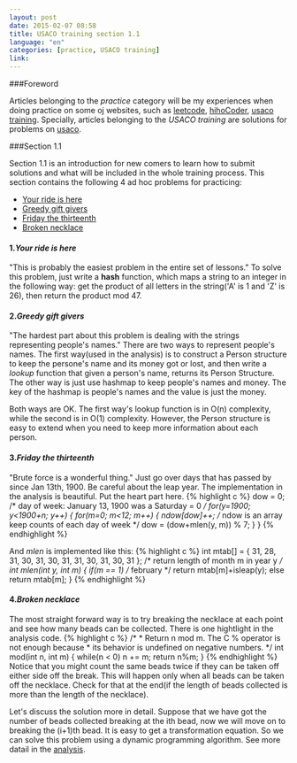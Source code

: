```yaml
---
layout: post
date: 2015-02-07 08:58
title: USACO training section 1.1
language: "en"
categories: [practice, USACO training]
link:
---
```


###Foreword

Articles belonging to the *practice* category will be my experiences when doing practice on some oj websites, such as [leetcode](http://oj.leetcode.com), [hihoCoder](http://hihocoder.com), [usaco training](http://train.usaco.org). Specially, articles belonging to the *USACO training* are solutions for problems on [usaco](http://train.usaco.org).

###Section 1.1

Section 1.1 is an introduction for new comers to learn how to submit solutions and what will be included in the whole training process. This section contains the following 4 ad hoc problems for practicing:

* [Your ride is here](http://train.usaco.org/usacoprob2?a=IgNNK912MbQ&S=ride)
* [Greedy gift givers](http://train.usaco.org/usacoprob2?a=IgNNK912MbQ&S=gift1)
* [Friday the thirteenth](http://train.usaco.org/usacoprob2?a=IgNNK912MbQ&S=friday)
* [Broken necklace](http://train.usaco.org/usacoprob2?a=IgNNK912MbQ&S=beads)

<!-- more -->

#### 1.*Your ride is here*
"This is probably the easiest problem in the entire set of lessons." To solve this problem,   just write a **hash** function, which maps a string to an integer in the following way: get the product of all letters in the string('A' is 1 and 'Z' is 26), then return the product mod 47.

#### 2.*Greedy gift givers*
"The hardest part about this problem is dealing with the strings representing people's names." There are two ways to represent people's names. The first way(used in the analysis) is to construct a Person structure to keep the persone's name and its money got or lost, and then write a *lookup* function that given a person's name, returns its Person Structure. The other way is just use hashmap to keep people's names and money. The key of the hashmap is people's names and the
value is just the money.


Both ways are OK. The first way's lookup function is in O(n) complexity, while the second is in O(1) complexity. However, the Person structure is easy to extend when you need to keep more information about each person.

#### 3.*Friday the thirteenth*
"Brute force is a wonderful thing." Just go over days that has passed by since Jan 13th, 1900. Be careful about the leap year. The implementation in the analysis is beautiful. Put the heart part here.
{% highlight c %}
dow = 0;    /* day of week: January 13, 1900 was a Saturday = 0 */
for(y=1900; y<1900+n; y++) {
    for(m=0; m<12; m++) {
        ndow[dow]++; /* ndow is an array keep counts of each day of week */
        dow = (dow+mlen(y, m)) % 7;
    }
}
{% endhighlight %}

And *mlen* is implemented like this:
{% highlight c %}
int mtab[] = { 31, 28, 31, 30, 31, 30, 31, 31, 30, 31, 30, 31 };
/* return length of month m in year y */
int
mlen(int y, int m)
{
    if(m == 1)    /* february */
        return mtab[m]+isleap(y);
    else
        return mtab[m];
}
{% endhighlight %}

#### 4.*Broken necklace*
The most straight forward way is to try breaking the necklace at each point and see how many beads can be collected. There is one hightlight in the analysis code.
{% highlight c %}
/*
    * Return n mod m.  The C % operator is not enough because
    * its behavior is undefined on negative numbers.
    */
int
mod(int n, int m)
{
    while(n < 0)
    n += m;
    return n%m;
}
{% endhighlight %}
Notice that you might count the same beads twice if they can be taken off either side off the break. This will happen only when all beads can be taken off the necklace. Check for that at the end(if the length of beads collected is more than the length of the necklace).

Let's discuss the solution more in detail. Suppose that we have got the number of beads collected breaking at the ith bead, now we will move on to breaking the (i+1)th bead. It is easy to get a transformation equation. So we can solve this problem using a dynamic programming algorithm. See more datail in the [analysis](http://train.usaco.org/usacoanal2?a=IgNNK912MbQ&S=beads).
